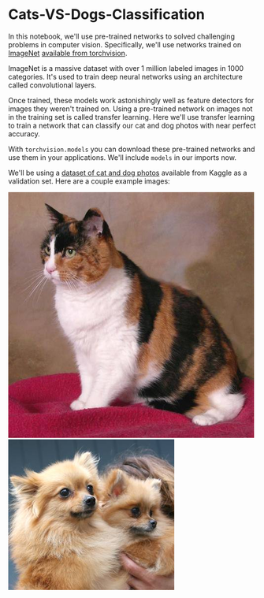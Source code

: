 # Cats-VS-Dogs-Classification
In this notebook, we'll use pre-trained networks to solved challenging problems in computer vision. Specifically, we'll use networks trained on [ImageNet](http://www.image-net.org/) [available from torchvision](http://pytorch.org/docs/0.3.0/torchvision/models.html). 

ImageNet is a massive dataset with over 1 million labeled images in 1000 categories. It's used to train deep neural networks using an architecture called convolutional layers.

Once trained, these models work astonishingly well as feature detectors for images they weren't trained on. Using a pre-trained network on images not in the training set is called transfer learning. Here we'll use transfer learning to train a network that can classify our cat and dog photos with near perfect accuracy.

With `torchvision.models` you can download these pre-trained networks and use them in your applications. We'll include `models` in our imports now.

We'll be using a [dataset of cat and dog photos](https://www.kaggle.com/c/dogs-vs-cats) available from Kaggle as a validation set. Here are a couple example images:

<img src='cat.78.jpg'>

<img src='dog.77.jpg'>

